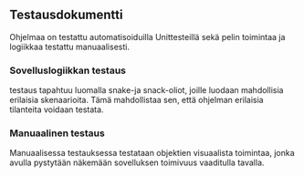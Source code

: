 ## Testausdokumentti

Ohjelmaa on testattu automatisoiduilla Unittesteillä sekä pelin toimintaa ja logiikkaa testattu manuaalisesti.

### Sovelluslogiikkan testaus

testaus tapahtuu luomalla snake-ja snack-oliot, joille luodaan mahdollisia erilaisia skenaarioita. Tämä mahdollistaa sen, että ohjelman erilaisia tilanteita voidaan testata.

### Manuaalinen testaus

Manuaalisessa testauksessa testataan objektien visuaalista toimintaa, jonka avulla pystytään näkemään sovelluksen toimivuus vaaditulla tavalla. 
